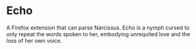# Echo
A Firefox extension that can parse Narcissus. Echo is a nymph cursed to only repeat the words spoken to her, embodying unrequited love and the loss of her own voice.
